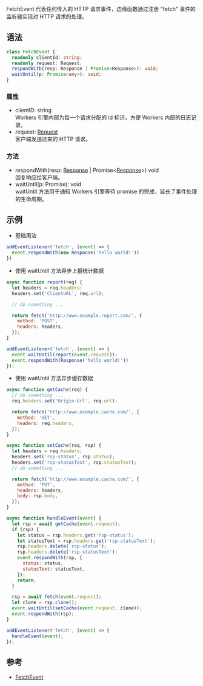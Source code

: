 FetchEvent 代表任何传入的 HTTP 请求事件，边缘函数通过注册 "fetch" 事件的监听器实现对 HTTP 请求的处理。

## 语法
```typescript
class FetchEvent {
  readonly clientId: string;
  readonly request: Request;
  respondWith(resp: Response | Promise<Response>): void;
  waitUntil(p: Promise<any>): void;
}
```

### 属性
- clientID:  string<br>Workers 引擎内部为每一个请求分配的 id 标识，方便 Workers 内部的日志记录。
- request:   [Request](https://cloud.tencent.com/document/product/1552/81902)<br>客户端发送过来的 HTTP 请求。

### 方法
- respondWith(resp: [Response](https://cloud.tencent.com/document/product/1552/81901) | Promise<[Response](https://cloud.tencent.com/document/product/1552/81901)>)  void<br>回复响应给客户端。</br>
- waitUntil(p: Promise<any>):  void<br>waitUntil 方法用于通知 Workers 引擎等待 promise 的完成，延长了事件处理的生命周期。</br>

## 示例
- 基础用法
```js
addEventListener('fetch', (event) => {
  event.respondWith(new Response('hello world!'))
})
```
- 使用 waitUntil 方法异步上报统计数据
```js
async function report(req) {
  let headers = req.headers;
  headers.set('ClientURL', req.url);

  // do something ...

  return fetch('http://www.example.report.com/', {
    method: 'POST',
    headers: headers,
  });
}

addEventListener('fetch', (event) => {
  event.waitUntil(report(event.request));
  event.respondWith(Response('hello world!'))
});
```
- 使用 waitUntil 方法异步缓存数据
```js
async function getCache(req) {
  // do something ...
  req.headers.set('Origin-Url', req.url);

  return fetch('http://www.example.cache.com/', {
    method: 'GET',
    headers: req.headers,
  });
}

async function setCache(req, rsp) {
  let headers = req.headers;
  headers.set('rsp-status', rsp.status);
  headers.set('rsp-statusText', rsp.statusText);
  // do something ...

  return fetch('http://www.example.cache.com/', {
    method: 'PUT',
    headers: headers,
    body: rsp.body,
  });
}

async function handleEvent(event) {
  let rsp = await getCache(event.request);
  if (rsp) {
    let status = rsp.headers.get('rsp-status');
    let statusText = rsp.headers.get('rsp-statusText');
    rsp.headers.delete('rsp-status');
    rsp.headers.delete('rsp-statusText');
    event.respondWith(rsp, {
      status: status,
      statusText: statusText,
    });
    return;
  }

  rsp = await fetch(event.request);
  let clone = rsp.clone();
  event.waitUntil(setCache(event.request, clone));
  event.respondWith(rsp);
}

addEventListener('fetch', (event) => {
  handleEvent(event);
});
```

## 参考
- [FetchEvent](https://developer.mozilla.org/en-US/docs/Web/API/FetchEvent)
